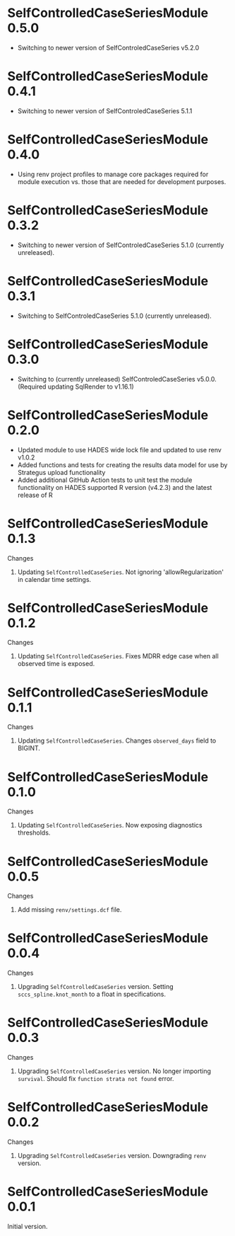 SelfControlledCaseSeriesModule 0.5.0
====================================
- Switching to newer version of SelfControledCaseSeries v5.2.0

SelfControlledCaseSeriesModule 0.4.1
====================================
- Switching to newer version of SelfControledCaseSeries 5.1.1

SelfControlledCaseSeriesModule 0.4.0
====================================
- Using renv project profiles to manage core packages required for module execution vs. those that are needed for development purposes.

SelfControlledCaseSeriesModule 0.3.2
====================================

- Switching to newer version of SelfControledCaseSeries 5.1.0 (currently unreleased).

SelfControlledCaseSeriesModule 0.3.1
====================================

- Switching to SelfControledCaseSeries 5.1.0 (currently unreleased).

SelfControlledCaseSeriesModule 0.3.0
====================================

- Switching to (currently unreleased) SelfControledCaseSeries v5.0.0. (Required updating SqlRender to v1.16.1)

SelfControlledCaseSeriesModule 0.2.0
====================================

- Updated module to use HADES wide lock file and updated to use renv v1.0.2
- Added functions and tests for creating the results data model for use by Strategus upload functionality
- Added additional GitHub Action tests to unit test the module functionality on HADES supported R version (v4.2.3) and the latest release of R

SelfControlledCaseSeriesModule 0.1.3
====================================

Changes

1. Updating `SelfControlledCaseSeries`. Not ignoring 'allowRegularization' in calendar time settings.

SelfControlledCaseSeriesModule 0.1.2
====================================

Changes

1. Updating `SelfControlledCaseSeries`. Fixes MDRR edge case when all observed time is exposed.

SelfControlledCaseSeriesModule 0.1.1
====================================

Changes

1. Updating `SelfControlledCaseSeries`. Changes `observed_days` field to BIGINT.

SelfControlledCaseSeriesModule 0.1.0
====================================

Changes

1. Updating `SelfControlledCaseSeries`. Now exposing diagnostics thresholds.


SelfControlledCaseSeriesModule 0.0.5
====================================

Changes

1. Add missing `renv/settings.dcf` file.

SelfControlledCaseSeriesModule 0.0.4
====================================

Changes

1. Upgrading `SelfControlledCaseSeries` version. Setting `sccs_spline.knot_month` to a float in specifications.


SelfControlledCaseSeriesModule 0.0.3
====================================

Changes

1. Upgrading `SelfControlledCaseSeries` version. No longer importing `survival`. Should fix `function strata not found` error.


SelfControlledCaseSeriesModule 0.0.2
====================================

Changes

1. Upgrading `SelfControlledCaseSeries` version. Downgrading `renv` version.


SelfControlledCaseSeriesModule 0.0.1
====================================

Initial version.